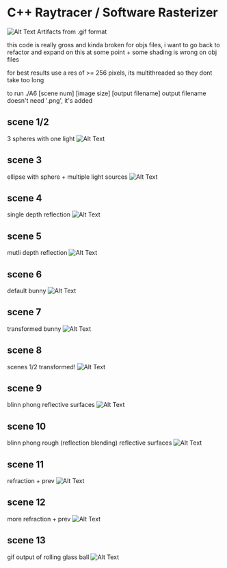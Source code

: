 # C++ Raytracer / Software Rasterizer
![Alt Text](https://github.com/BrianGlasheen/raytracing/blob/main/resources/output_13.gif?raw=true)
Artifacts from .gif format

this code is really gross and kinda broken for objs files, i want to go back to refactor and expand on this at some point + some shading is wrong on obj files

for best results use a res of >= 256 pixels, 
its multithreaded so they dont take too long

to run
./A6 [scene num] [image size] [output filename]
output filename doesn't need '.png', it's added

## scene 1/2

3 spheres with one light
![Alt Text](resources/output_1.png)

## scene 3

ellipse with sphere + multiple light sources
![Alt Text](resources/output_3.png)

## scene 4

single depth reflection
![Alt Text](resources/output_4.png)

## scene 5

mutli depth reflection
![Alt Text](resources/output_5.png)

## scene 6

default bunny
![Alt Text](resources/output_6.png)

## scene 7

transformed bunny
![Alt Text](resources/output_7.png)

## scene 8

scenes 1/2 transformed!
![Alt Text](resources/output_8.png)

## scene 9

blinn phong reflective surfaces
![Alt Text](resources/output_9.png)

## scene 10

blinn phong rough (reflection blending) reflective surfaces
![Alt Text](resources/output_10.png)

## scene 11

refraction + prev
![Alt Text](resources/output_11.png)


## scene 12

more refraction + prev
![Alt Text](resources/output_12.png)


## scene 13

gif output of rolling glass ball
![Alt Text](https://github.com/BrianGlasheen/raytracing/blob/main/resources/output_13.gif?raw=true)
